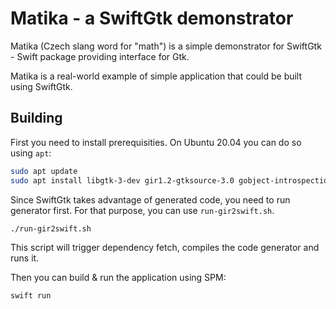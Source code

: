 # Matika - a SwiftGtk demonstrator

Matika (Czech slang word for "math") is a simple demonstrator for SwiftGtk - Swift package providing interface for Gtk.

Matika is a real-world example of simple application that could be built using SwiftGtk.

## Building

First you need to install prerequisities. On Ubuntu 20.04 you can do so using `apt`:

```bash
sudo apt update
sudo apt install libgtk-3-dev gir1.2-gtksource-3.0 gobject-introspection libgirepository1.0-dev libxml2-dev jq
```
Since SwiftGtk takes advantage of generated code, you need to run generator first. For that purpose, you can use `run-gir2swift.sh`.
```bash
./run-gir2swift.sh
```
This script will trigger dependency fetch, compiles the code generator and runs it.

Then you can build & run the application using SPM:
```bash
swift run
```

<!-- 
echo '#!/bin/bash

## Swift package with fetched dependencies is required to run scipt in gir2swift package. Use option -noUpdate to prevent update. 
if ! [[ $@ == *'-noUpdate'* ]]
then
    swift package update  
fi

case $1 in
## Returns flags needed for macOS compilation (experimental)
flags) .build/checkouts/gir2swift/gir2swift-generation-driver.sh c-flags $PWD ;;
## Removes all generaed files
clean) .build/checkouts/gir2swift/gir2swift-generation-driver.sh remove-generated $PWD ;;
## Defaults to generation
*) .build/checkouts/gir2swift/gir2swift-generation-driver.sh generate $PWD ;;
esac
' > run-gir2swift.sh && chmod u+x run-gir2swift.sh -->
